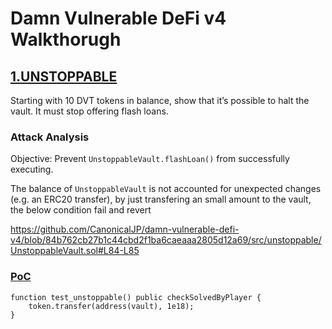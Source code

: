 # Damn Vulnerable DeFi v4 Walkthorugh

## [1.UNSTOPPABLE](https://www.damnvulnerabledefi.xyz/challenges/unstoppable/)
Starting with 10 DVT tokens in balance, show that it’s possible to halt the vault. It must stop offering flash loans.

### Attack Analysis
Objective: Prevent `UnstoppableVault.flashLoan()` from successfully executing.

The balance of `UnstoppableVault` is not accounted for unexpected changes (e.g. an ERC20 transfer), by just transfering an small amount to the vault, the below condition fail and revert

https://github.com/CanonicalJP/damn-vulnerable-defi-v4/blob/84b762cb27b1c44cbd2f1ba6caeaaa2805d12a69/src/unstoppable/UnstoppableVault.sol#L84-L85

### [PoC](https://github.com/CanonicalJP/damn-vulnerable-defi-v4/blob/master/test/unstoppable/Unstoppable.t.sol)

```solidity
function test_unstoppable() public checkSolvedByPlayer {
    token.transfer(address(vault), 1e18);
}
```

